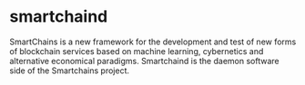# smartchaind
SmartChains is a new framework for the development and test of new forms of blockchain services based on machine learning, cybernetics and alternative economical paradigms. Smartchaind is the daemon software side of the Smartchains project.
